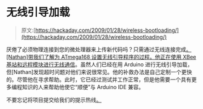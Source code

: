 # 无线引导加载

> 原文:[https://hackaday.com/2009/01/28/wireless-bootloading/](https://hackaday.com/2009/01/28/wireless-bootloading/)

厌倦了必须物理连接到您的微处理器来上传新代码吗？只需通过无线连接完成[。[Nathan]带我们了解为 ATmega168 设置无线引导程序的过程。他正在使用 XBee 基站和远程模块进行](http://www.sparkfun.com/commerce/tutorial_info.php?tutorials_id=122)[无线通信](http://www.mahalo.com/WiFi "WiFi - Mahalo")。虽然人们已经在用 Arduino 进行无线引导加载，但[Nathan]发现超时问题对他们来说很常见。他的补救办法是自己定制一个更快的。尽管他在寻求帮助。此时，它已经过测试并工作正常，但是他需要一个具有更多编程知识的人来帮助他使它“顺便”与 Arduino IDE 兼容。

不要忘记将项目提交给我们的提示热线[。](http://hackaday.com/contact-hack-a-day/)